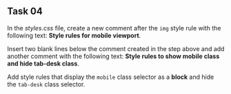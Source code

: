 ## Task 04
In the *styles.css* file, create a new comment after the `img` style rule with the following text:  **Style rules for mobile viewport**. 

Insert two blank lines below the comment created in the step above and add another comment with the following text: **Style rules to show mobile class and hide tab-desk class**.

Add style rules that display the `mobile` class selector as a **block** and hide the `tab-desk` class selector.
